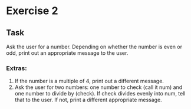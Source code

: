 # Exercise 2

## Task
Ask the user for a number. 
Depending on whether the number is even or odd, print out an appropriate message to the user.

### Extras:

1. If the number is a multiple of 4, print out a different message.
2. Ask the user for two numbers: one number to check (call it num) and one number to divide by (check). 
If check divides evenly into num, tell that to the user. If not, print a different appropriate message.

